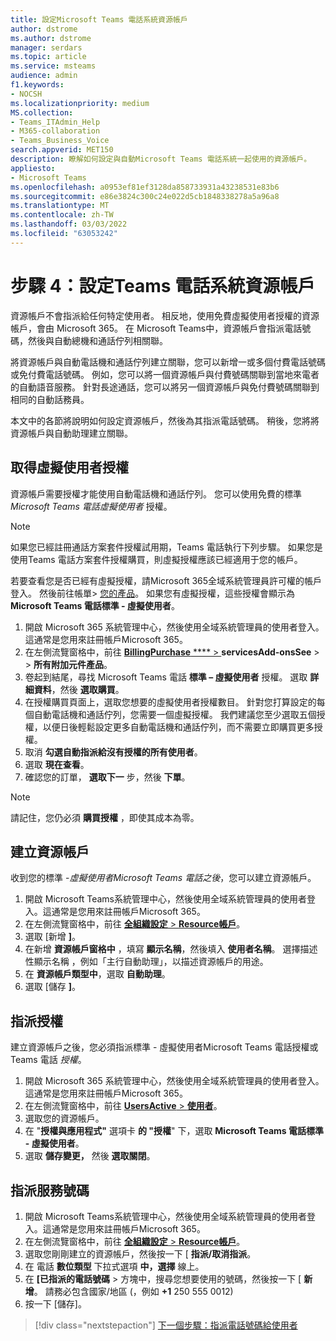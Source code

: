 ```yaml
---
title: 設定Microsoft Teams 電話系統資源帳戶
author: dstrome
ms.author: dstrome
manager: serdars
ms.topic: article
ms.service: msteams
audience: admin
f1.keywords:
- NOCSH
ms.localizationpriority: medium
MS.collection:
- Teams_ITAdmin_Help
- M365-collaboration
- Teams_Business_Voice
search.appverid: MET150
description: 瞭解如何設定與自動Microsoft Teams 電話系統一起使用的資源帳戶。
appliesto:
- Microsoft Teams
ms.openlocfilehash: a0953ef81ef3128da858733931a43238531e83b6
ms.sourcegitcommit: e86e3824c300c24e022d5cb1848338278a5a96a8
ms.translationtype: MT
ms.contentlocale: zh-TW
ms.lasthandoff: 03/03/2022
ms.locfileid: "63053242"
---
```

# <a name="step-4-set-up-a-teams-phone-system-resource-account"></a>步驟 4：設定Teams 電話系統資源帳戶

資源帳戶不會指派給任何特定使用者。 相反地，使用免費虛擬使用者授權的資源帳戶，會由 Microsoft 365。 在 Microsoft Teams中，資源帳戶會指派電話號碼，然後與自動總機和通話佇列相關聯。

將資源帳戶與自動電話機和通話佇列建立關聯，您可以新增一或多個付費電話號碼或免付費電話號碼。 例如，您可以將一個資源帳戶與付費號碼關聯到當地來電者的自動語音服務。 針對長途通話，您可以將另一個資源帳戶與免付費號碼關聯到相同的自動話務員。

本文中的各節將說明如何設定資源帳戶，然後為其指派電話號碼。 稍後，您將將資源帳戶與自動助理建立關聯。

## <a name="obtain-virtual-user-licenses"></a>取得虛擬使用者授權

資源帳戶需要授權才能使用自動電話機和通話佇列。 您可以使用免費的標準 *Microsoft Teams 電話虛擬使用者* 授權。

> [!NOTE]
> 如果您已經註冊通話方案套件授權試用期，Teams 電話執行下列步驟。 如果您是使用Teams 電話方案套件授權購買，則虛擬授權應該已經適用于您的帳戶。
>
> 若要查看您是否已經有虛擬授權，請Microsoft 365全域系統管理員許可權的帳戶登入。 然後前往帳單> [您的產品](https://admin.microsoft.com/Adminportal/Home#/subscriptions)。 如果您有虛擬授權，這些授權會顯示為 **Microsoft Teams 電話標準 - 虛擬使用者**。

1. 開啟 Microsoft 365 系統管理中心，然後使用全域系統管理員的使用者登入。這通常是您用來註冊帳戶Microsoft 365。
2. 在左側流覽窗格中，前往 <a href="https://admin.microsoft.com/Adminportal/Home#/catalog" target="_blank"> **BillingPurchase** ****  > </a> **servicesAdd-onsSee**  >   >  **所有附加元件產品**。
3. 卷起到結尾，尋找 Microsoft Teams 電話 **標準 – 虛擬使用者** 授權。 選取 **詳細資料**，然後 **選取購買**。
4. 在授權購買頁面上，選取您想要的虛擬使用者授權數目。 針對您打算設定的每個自動電話機和通話佇列，您需要一個虛擬授權。 我們建議您至少選取五個授權，以便日後輕鬆設定更多自動電話機和通話佇列，而不需要立即購買更多授權。
5. 取消 **勾選自動指派給沒有授權的所有使用者**。
6. 選取 **現在查看**。
7. 確認您的訂單， **選取下一** 步，然後 **下單**。

> [!NOTE]
> 請記住，您仍必須  **購買授權** ，即使其成本為零。

## <a name="create-a-resource-account"></a>建立資源帳戶

收到您的標準 -*虛擬使用者Microsoft Teams 電話之後*，您可以建立資源帳戶。

1. 開啟 Microsoft Teams系統管理中心，然後使用全域系統管理員的使用者登入。這通常是您用來註冊帳戶Microsoft 365。
2. 在左側流覽窗格中，前往 <a href="https://admin.teams.microsoft.com/company-wide-settings/resource-accounts" target="_blank">**全組織設定**  >  **Resource帳戶**</a>。
3. 選取 [新增 **]**。
4. 在新增 **資源帳戶窗格中** ，填寫 **顯示名稱**，然後填入 **使用者名稱**。 選擇描述性顯示名稱 ，例如「主行自動助理」，以描述資源帳戶的用途。
5. 在 **資源帳戶類型中**，選取 **自動助理**。
6. 選取 [儲存 **]**。

## <a name="assign-a-license"></a>指派授權

建立資源帳戶之後，您必須指派標準 - 虛擬使用者Microsoft Teams 電話授權或Teams 電話 *授權*。

1. 開啟 Microsoft 365 系統管理中心，然後使用全域系統管理員的使用者登入。這通常是您用來註冊帳戶Microsoft 365。
1. 在左側流覽窗格中，前往 <a href="https://admin.microsoft.com/Adminportal/Home#/users" target="_blank"> **UsersActive**  >  **使用者**</a>。
1. 選取您的資源帳戶。
1. 在 "**授權與應用程式"** 選項卡 **的 "授權**" 下，選取 **Microsoft Teams 電話標準 - 虛擬使用者**。
1. 選取 **儲存變更，** 然後 **選取關閉**。

## <a name="assign-a-service-number"></a>指派服務號碼

1. 開啟 Microsoft Teams系統管理中心，然後使用全域系統管理員的使用者登入。這通常是您用來註冊帳戶Microsoft 365。
1. 在左側流覽窗格中，前往 <a href="https://admin.teams.microsoft.com/company-wide-settings/resource-accounts" target="_blank">**全組織設定**  >  **Resource帳戶**</a>。
1. 選取您剛剛建立的資源帳戶，然後按一下 [ **指派/取消指派**。
1. 在 電話 **數位類型** 下拉式選項 **中，選擇** 線上。
1. 在 **[已指派的電話號碼** > 方塊中，搜尋您想要使用的號碼，然後按一下 [ **新增**。 請務必包含國家/地區 (，例如 **+1** 250 555 0012) 
1. 按一下 [儲存]。

> [!div class="nextstepaction"]
> [下一個步驟：指派電話號碼給使用者](set-up-assign-numbers.md)
